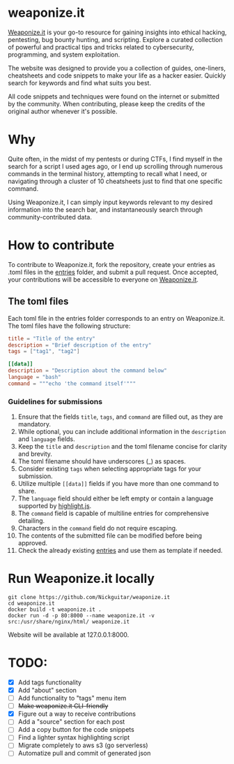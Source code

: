 # weaponize.it
[Weaponize.it](https://weaponize.it/) is your go-to resource for gaining insights into ethical hacking, pentesting, bug bounty hunting, and scripting. Explore a curated collection of powerful and practical tips and tricks related to cybersecurity, programming, and system exploitation.

The website was designed to provide you a collection of guides, one-liners, cheatsheets and code snippets to make your life as a hacker easier. Quickly search for keywords and find what suits you best.

All code snippets and techniques were found on the internet or submitted by the community. When contributing, please keep the credits of the original author whenever it's possible.

# Why
Quite often, in the midst of my pentests or during CTFs, I find myself in the search for a script I used ages ago, or I end up scrolling through numerous commands in the terminal history, attempting to recall what I need, or navigating through a cluster of 10 cheatsheets just to find that one specific command.

Using Weaponize.it, I can simply input keywords relevant to my desired information into the search bar, and instantaneously search through community-contributed data.

# How to contribute
To contribute to Weaponize.it, fork the repository, create your entries as .toml files in the [entries](/entries) folder, and submit a pull request. Once accepted, your contributions will be accessible to everyone on [Weaponize.it](https://weaponize.it/).

## The toml files
Each toml file in the entries folder corresponds to an entry on Weaponize.it. The toml files have the following structure:
```toml
title = "Title of the entry"
description = "Brief description of the entry"
tags = ["tag1", "tag2"]

[[data]]
description = "Description about the command below"
language = "bash"
command = """echo 'the command itself'"""
```

### Guidelines for submissions
1. Ensure that the fields `title`, `tags`, and `command` are filled out, as they are mandatory.
2. While optional, you can include additional information in the `description` and `language` fields.
3. Keep the `title` and `description` and the toml filename concise for clarity and brevity.
4. The toml filename should have underscores (_) as spaces.
5. Consider existing `tags` when selecting appropriate tags for your submission.
6. Utilize multiple `[[data]]` fields if you have more than one command to share.
7. The `language` field should either be left empty or contain a language supported by [highlight.js](https://highlightjs.org/download).
8. The `command` field is capable of multiline entries for comprehensive detailing.
9. Characters in the `command` field do not require escaping.
10. The contents of the submitted file can be modified before being approved.
11. Check the already existing [entries](/entries) and use them as template if needed.

# Run Weaponize.it locally
```
git clone https://github.com/Nickguitar/weaponize.it
cd weaponize.it
docker build -t weaponize.it .
docker run -d -p 80:8000 --name weaponize.it -v src:/usr/share/nginx/html/ weaponize.it
```

Website will be available at 127.0.0.1:8000.

# TODO:
- [x] Add tags functionality
- [x] Add "about" section
- [ ] Add functionality to "tags" menu item
- [ ] ~~Make weaponize.it CLI-friendly~~
- [x] Figure out a way to receive contributions
- [ ] Add a "source" section for each post
- [ ] Add a copy button for the code snippets
- [ ] Find a lighter syntax highlighting script
- [ ] Migrate completely to aws s3 (go serverless)
- [ ] Automatize pull and commit of generated json